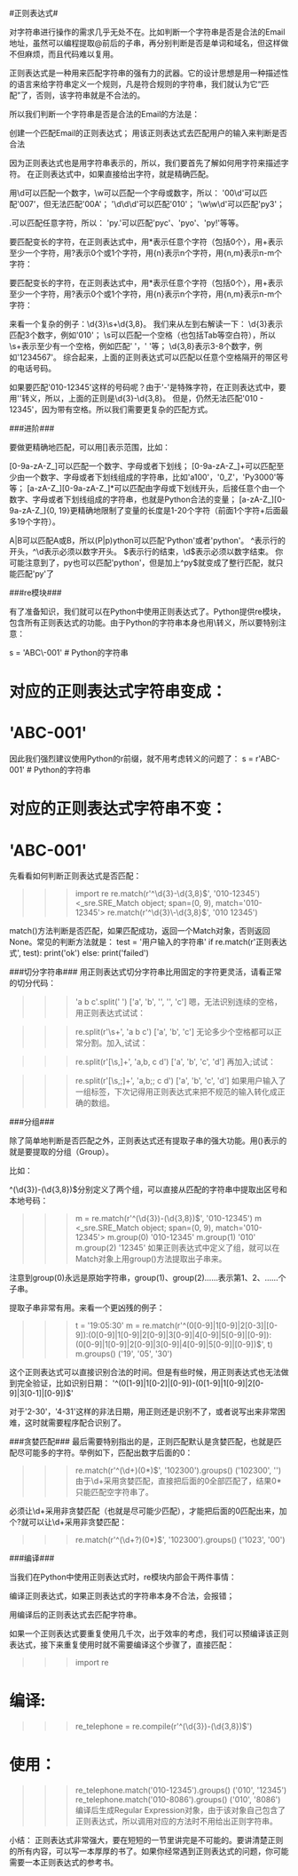 #正则表达式#

对字符串进行操作的需求几乎无处不在。比如判断一个字符串是否是合法的Email地址，虽然可以编程提取@前后的子串，再分别判断是否是单词和域名，但这样做不但麻烦，而且代码难以复用。

正则表达式是一种用来匹配字符串的强有力的武器。它的设计思想是用一种描述性的语言来给字符串定义一个规则，凡是符合规则的字符串，我们就认为它“匹配”了，否则，该字符串就是不合法的。

所以我们判断一个字符串是否是合法的Email的方法是：

创建一个匹配Email的正则表达式；
用该正则表达式去匹配用户的输入来判断是否合法

因为正则表达式也是用字符串表示的，所以，我们要首先了解如何用字符来描述字符。
在正则表达式中，如果直接给出字符，就是精确匹配。

用\d可以匹配一个数字，\w可以匹配一个字母或数字，所以：
'00\d'可以匹配'007'，但无法匹配'00A'；
'\d\d\d'可以匹配'010'；
'\w\w\d'可以匹配'py3'；

.可以匹配任意字符，所以：
'py.'可以匹配'pyc'、'pyo'、'py!'等等。

要匹配变长的字符，在正则表达式中，用*表示任意个字符（包括0个），用+表示至少一个字符，用?表示0个或1个字符，用{n}表示n个字符，用{n,m}表示n-m个字符：

要匹配变长的字符，在正则表达式中，用*表示任意个字符（包括0个），用+表示至少一个字符，用?表示0个或1个字符，用{n}表示n个字符，用{n,m}表示n-m个字符：

来看一个复杂的例子：\d{3}\s+\d{3,8}。
我们来从左到右解读一下：
\d{3}表示匹配3个数字，例如'010'；
\s可以匹配一个空格（也包括Tab等空白符），所以\s+表示至少有一个空格，例如匹配' '，' '等；
\d{3,8}表示3-8个数字，例如'1234567'。
综合起来，上面的正则表达式可以匹配以任意个空格隔开的带区号的电话号码。

如果要匹配'010-12345'这样的号码呢？由于'-'是特殊字符，在正则表达式中，要用'\'转义，所以，上面的正则是\d{3}\-\d{3,8}。
但是，仍然无法匹配'010 - 12345'，因为带有空格。所以我们需要更复杂的匹配方式。

###进阶###

要做更精确地匹配，可以用[]表示范围，比如：

[0-9a-zA-Z\_]可以匹配一个数字、字母或者下划线；
[0-9a-zA-Z\_]+可以匹配至少由一个数字、字母或者下划线组成的字符串，比如'a100'，'0_Z'，'Py3000'等等；
[a-zA-Z\_][0-9a-zA-Z\_]*可以匹配由字母或下划线开头，后接任意个由一个数字、字母或者下划线组成的字符串，也就是Python合法的变量；
[a-zA-Z\_][0-9a-zA-Z\_]{0, 19}更精确地限制了变量的长度是1-20个字符（前面1个字符+后面最多19个字符）。

A|B可以匹配A或B，所以(P|p)ython可以匹配'Python'或者'python'。
^表示行的开头，^\d表示必须以数字开头。
$表示行的结束，\d$表示必须以数字结束。
你可能注意到了，py也可以匹配'python'，但是加上^py$就变成了整行匹配，就只能匹配'py'了

###re模块###

有了准备知识，我们就可以在Python中使用正则表达式了。Python提供re模块，包含所有正则表达式的功能。由于Python的字符串本身也用\转义，所以要特别注意：

s = 'ABC\\-001' # Python的字符串
# 对应的正则表达式字符串变成：
# 'ABC\-001'

因此我们强烈建议使用Python的r前缀，就不用考虑转义的问题了：
s = r'ABC\-001' # Python的字符串
# 对应的正则表达式字符串不变：
# 'ABC\-001'

先看看如何判断正则表达式是否匹配：
>>> import re
>>> re.match(r'^\d{3}\-\d{3,8}$', '010-12345')
<_sre.SRE_Match object; span=(0, 9), match='010-12345'>
>>> re.match(r'^\d{3}\-\d{3,8}$', '010 12345')
>>>

match()方法判断是否匹配，如果匹配成功，返回一个Match对象，否则返回None。常见的判断方法就是：
test = '用户输入的字符串'
if re.match(r'正则表达式', test):
    print('ok')
else:
    print('failed')

###切分字符串###
用正则表达式切分字符串比用固定的字符更灵活，请看正常的切分代码：

>>> 'a b   c'.split(' ')
['a', 'b', '', '', 'c']
嗯，无法识别连续的空格，用正则表达式试试：

>>> re.split(r'\s+', 'a b   c')
['a', 'b', 'c']
无论多少个空格都可以正常分割。加入,试试：

>>> re.split(r'[\s\,]+', 'a,b, c  d')
['a', 'b', 'c', 'd']
再加入;试试：

>>> re.split(r'[\s\,\;]+', 'a,b;; c  d')
['a', 'b', 'c', 'd']
如果用户输入了一组标签，下次记得用正则表达式来把不规范的输入转化成正确的数组。

###分组###

除了简单地判断是否匹配之外，正则表达式还有提取子串的强大功能。用()表示的就是要提取的分组（Group）。

比如：

^(\d{3})-(\d{3,8})$分别定义了两个组，可以直接从匹配的字符串中提取出区号和本地号码：

>>> m = re.match(r'^(\d{3})-(\d{3,8})$', '010-12345')
>>> m
<_sre.SRE_Match object; span=(0, 9), match='010-12345'>
>>> m.group(0)
'010-12345'
>>> m.group(1)
'010'
>>> m.group(2)
'12345'
如果正则表达式中定义了组，就可以在Match对象上用group()方法提取出子串来。

注意到group(0)永远是原始字符串，group(1)、group(2)……表示第1、2、……个子串。

提取子串非常有用。来看一个更凶残的例子：

>>> t = '19:05:30'
>>> m = re.match(r'^(0[0-9]|1[0-9]|2[0-3]|[0-9])\:(0[0-9]|1[0-9]|2[0-9]|3[0-9]|4[0-9]|5[0-9]|[0-9])\:(0[0-9]|1[0-9]|2[0-9]|3[0-9]|4[0-9]|5[0-9]|[0-9])$', t)
>>> m.groups()
('19', '05', '30')

这个正则表达式可以直接识别合法的时间。但是有些时候，用正则表达式也无法做到完全验证，比如识别日期：
'^(0[1-9]|1[0-2]|[0-9])-(0[1-9]|1[0-9]|2[0-9]|3[0-1]|[0-9])$'

对于'2-30'，'4-31'这样的非法日期，用正则还是识别不了，或者说写出来非常困难，这时就需要程序配合识别了。

###贪婪匹配###
最后需要特别指出的是，正则匹配默认是贪婪匹配，也就是匹配尽可能多的字符。举例如下，匹配出数字后面的0：

>>> re.match(r'^(\d+)(0*)$', '102300').groups()
('102300', '')
由于\d+采用贪婪匹配，直接把后面的0全部匹配了，结果0*只能匹配空字符串了。

必须让\d+采用非贪婪匹配（也就是尽可能少匹配），才能把后面的0匹配出来，加个?就可以让\d+采用非贪婪匹配：

>>> re.match(r'^(\d+?)(0*)$', '102300').groups()
('1023', '00')

###编译###

当我们在Python中使用正则表达式时，re模块内部会干两件事情：

编译正则表达式，如果正则表达式的字符串本身不合法，会报错；

用编译后的正则表达式去匹配字符串。

如果一个正则表达式要重复使用几千次，出于效率的考虑，我们可以预编译该正则表达式，接下来重复使用时就不需要编译这个步骤了，直接匹配：

>>> import re
# 编译:
>>> re_telephone = re.compile(r'^(\d{3})-(\d{3,8})$')
# 使用：
>>> re_telephone.match('010-12345').groups()
('010', '12345')
>>> re_telephone.match('010-8086').groups()
('010', '8086')
编译后生成Regular Expression对象，由于该对象自己包含了正则表达式，所以调用对应的方法时不用给出正则字符串。

小结：
正则表达式非常强大，要在短短的一节里讲完是不可能的。要讲清楚正则的所有内容，可以写一本厚厚的书了。如果你经常遇到正则表达式的问题，你可能需要一本正则表达式的参考书。